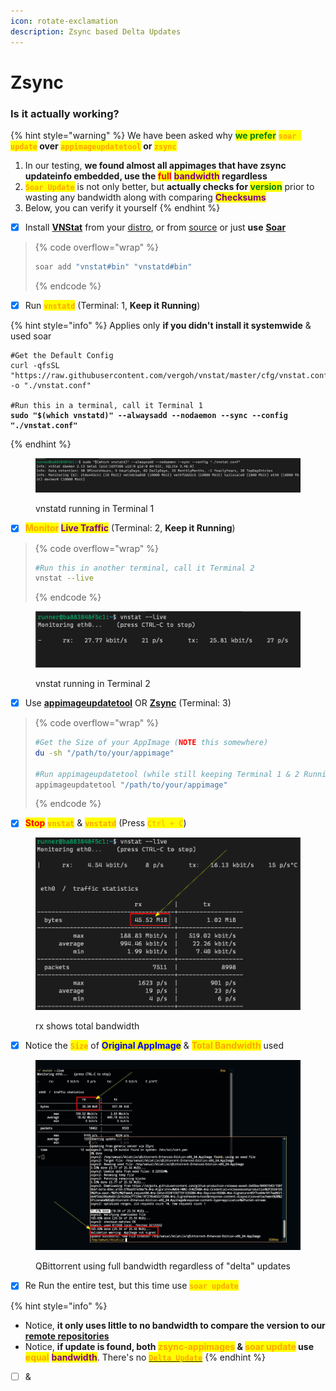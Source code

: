 ```yaml
---
icon: rotate-exclamation
description: Zsync based Delta Updates
---
```


# Zsync

### Is it actually working?

{% hint style="warning" %}
We have been asked why <mark style="color:green;">**we prefer**</mark> <mark style="color:orange;">**`soar update`**</mark>**&#x20;over&#x20;**<mark style="color:orange;">**`appimageupdatetool`**</mark>**&#x20;or&#x20;**<mark style="color:orange;">**`zsync`**</mark>

1. In our testing, **we found almost all appimages that have zsync updateinfo embedded, use the&#x20;**<mark style="color:red;">**full**</mark> <mark style="color:purple;">**bandwidth**</mark>**&#x20;regardless**
2. <mark style="color:orange;">**`Soar Update`**</mark> is not only better, but **actually checks for&#x20;**<mark style="color:green;">**version**</mark> prior to wasting any bandwidth along with comparing <mark style="color:purple;">**Checksums**</mark>
3. &#x20;Below, you can verify it yourself
{% endhint %}

* [x] Install [**VNStat**](https://github.com/vergoh/vnstat) from your [distro](https://command-not-found.com/vnstat), or from [source](https://github.com/vergoh/vnstat/blob/master/INSTALL.md) or just **use** [**Soar**](https://github.com/pkgforge/soar)

> {% code overflow="wrap" %}
> ```bash
> soar add "vnstat#bin" "vnstatd#bin"
> ```
> {% endcode %}

* [x] Run <mark style="color:orange;">**`vnstatd`**</mark> (Terminal: 1, **Keep it Running**)

{% hint style="info" %}
Applies only **if you didn't install it systemwide** & used soar

<pre class="language-bash" data-overflow="wrap"><code class="lang-bash">#Get the Default Config
curl -qfsSL "https://raw.githubusercontent.com/vergoh/vnstat/master/cfg/vnstat.conf" -o "./vnstat.conf"

#Run this in a terminal, call it Terminal 1
<strong>sudo "$(which vnstatd)" --alwaysadd --nodaemon --sync --config "./vnstat.conf"
</strong></code></pre>
{% endhint %}

<figure><img src="../../../.gitbook/assets/image (2).png" alt=""><figcaption><p>vnstatd running in Terminal 1</p></figcaption></figure>

* [x] <mark style="color:orange;">**Monitor**</mark>**&#x20;**<mark style="color:purple;">**Live Traffic**</mark> (Terminal: 2, **Keep it Running**)

> {% code overflow="wrap" %}
> ```bash
> #Run this in another terminal, call it Terminal 2
> vnstat --live
> ```
> {% endcode %}

<figure><img src="../../../.gitbook/assets/image (3).png" alt=""><figcaption><p>vnstat running in Terminal 2</p></figcaption></figure>

* [x] Use [**appimageupdatetool**](https://github.com/AppImageCommunity/AppImageUpdate) OR [**Zsync**](https://docs.appimage.org/packaging-guide/optional/updates.html) (Terminal: 3)

> {% code overflow="wrap" %}
> ```bash
> #Get the Size of your AppImage (NOTE this somewhere)
> du -sh "/path/to/your/appimage"
>
> #Run appimageupdatetool (while still keeping Terminal 1 & 2 Running)
> appimageupdatetool "/path/to/your/appimage"
> ```
> {% endcode %}



* [x] <mark style="color:red;">**Stop**</mark> <mark style="color:orange;">**`vnstat`**</mark> & <mark style="color:orange;">**`vnstatd`**</mark> (Press <mark style="color:orange;">`Ctrl + C`</mark>)

<figure><img src="../../../.gitbook/assets/image (5).png" alt=""><figcaption><p>rx shows total bandwidth</p></figcaption></figure>

* [x] Notice the <mark style="color:orange;">**`Size`**</mark> of <mark style="color:blue;">**Original AppImage**</mark> & <mark style="color:orange;">**Total Bandwidth**</mark> used

<figure><img src="../../../.gitbook/assets/image.jpg" alt=""><figcaption><p>QBittorrent using full bandwidth regardless of "delta" updates</p></figcaption></figure>

* [x] Re Run the entire test, but this time use <mark style="color:orange;">**`soar update`**</mark>&#x20;

{% hint style="info" %}
- Notice, **it only uses little to no bandwidth to compare the version to our** [**remote repositories**](https://docs.pkgforge.dev/repositories)
- Notice, **if update is found, both&#x20;**<mark style="color:orange;">**zsync-appimages**</mark>**&#x20;&&#x20;**<mark style="color:orange;">**soar update**</mark>**&#x20;use&#x20;**<mark style="color:orange;">**equal**</mark> <mark style="color:purple;">**bandwidth**</mark>. There's no [<mark style="color:orange;">**`Delta Update`**</mark>](https://en.wikipedia.org/wiki/Delta_update)
{% endhint %}

* [ ] &&#x20;

